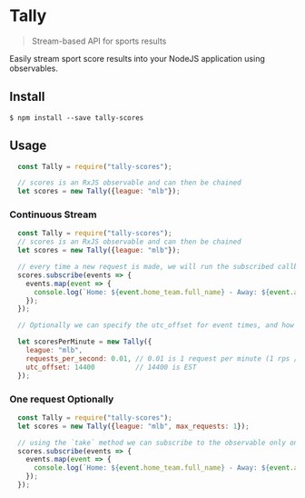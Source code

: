 # Tally
> Stream-based API for sports results

Easily stream sport score results into your NodeJS application using observables.

## Install

```shell
$ npm install --save tally-scores
```

## Usage

```javascript
  const Tally = require("tally-scores");

  // scores is an RxJS observable and can then be chained
  let scores = new Tally({league: "mlb"});  
```

### Continuous Stream

```javascript
  const Tally = require("tally-scores");
  // scores is an RxJS observable and can then be chained
  let scores = new Tally({league: "mlb"});

  // every time a new request is made, we will run the subscribed callback
  scores.subscribe(events => {
    events.map(event => {
      console.log(`Home: ${event.home_team.full_name} - Away: ${event.away_team.full_name}`);
    });
  });

  // Optionally we can specify the utc_offset for event times, and how many requests we'd like to make per seconds

  let scoresPerMinute = new Tally({
    league: "mlb",
    requests_per_second: 0.01, // 0.01 is 1 request per minute (1 rps / 60 seconds)
    utc_offset: 14400          // 14400 is EST
  });       
```

### One request Optionally

```javascript
  const Tally = require("tally-scores");
  let scores = new Tally({league: "mlb", max_requests: 1});

  // using the `take` method we can subscribe to the observable only once
  scores.subscribe(events => {
    events.map(event => {
      console.log(`Home: ${event.home_team.full_name} - Away: ${event.away_team.full_name}`);
    });
  });
```

